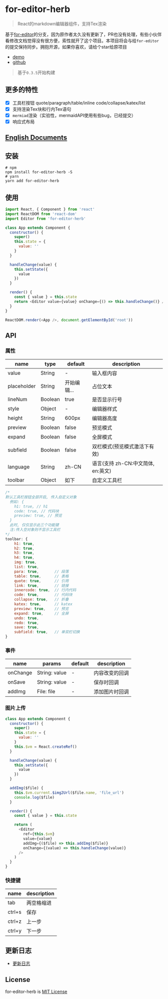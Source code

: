 # for-editor-herb

> React的markdown编辑器组件，支持Tex渲染

基于[for-editor](https://github.com/kkfor/for-editor)的分支，因为原作者太久没有更新了，PR也没有处理，有些小伙伴看修改文档觉得没有很方便，索性就开了这个项目。本项目将会与给`for-editor`的提交保持同步。拥抱开源，如果你喜欢，请给个star给原项目

* [demo](https://herberthe.gitee.io/for-editor-herb/)
* [github](https://github.com/HerbertHe/for-editor-herb)

> 基于`0.3.5`开始构建

## 更多的特性

* [x] 工具栏按钮 quote/paragraph/table/inline code/collapse/katex/list
* [x] 支持渲染Tex块和行内Tex语句
* [x] `mermiad`渲染（实验性，mermaidAPI使用有些bug，已经提交）
* [x] 响应式布局

## [English Documents](./README.EN.md)

## 安装

```shell
# npm
npm install for-editor-herb -S
# yarn
yarn add for-editor-herb
```

## 使用

```js
import React, { Component } from 'react'
import ReactDOM from 'react-dom'
import Editor from 'for-editor-herb'

class App extends Component {
  constructor() {
    super()
    this.state = {
      value: ''
    }
  }

  handleChange(value) {
    this.setState({
      value
    })
  }

  render() {
    const { value } = this.state
    return <Editor value={value} onChange={() => this.handleChange()} />
  }
}

ReactDOM.render(<App />, document.getElementById('root'))
```

## API

### 属性

| name        | type    | default     | description                        |
| ----------- | ------- | ----------- | ---------------------------------- |
| value       | String  | -           | 输入框内容                         |
| placeholder | String  | 开始编辑...   | 占位文本                           |
| lineNum     | Boolean | true        | 是否显示行号                       |
| style       | Object  | -           | 编辑器样式                         |
| height      | String  | 600px       | 编辑器高度                         |
| preview     | Boolean | false       | 预览模式                           |
| expand      | Boolean | false       | 全屏模式                           |
| subfield    | Boolean | false       | 双栏模式(预览模式激活下有效)       |
| language    | String  | zh-CN       | 语言(支持 zh-CN:中文简体, en:英文) |
| toolbar     | Object  | 如下         | 自定义工具栏                       |

```js
/*
默认工具栏按钮全部开启, 传入自定义对象
  例如: {
    h1: true, // h1
    code: true, // 代码块
    preview: true, // 预览
  }
  此时, 仅仅显示此三个功能键
  注:传入空对象则不显示工具栏
*/
toolbar: {
    h1: true,
    h2: true,
    h3: true,
    h4: true,
    img: true,
    list: true,
    para: true,       // 段落
    table: true,      // 表格
    quote: true,      // 引用
    link: true,       // 链接
    innercode: true,  // 行内代码
    code: true,       // 代码块
    collapse: true,   // 折叠
    katex: true,      // katex
    preview: true,    // 预览
    expand: true,     // 全屏
    undo: true,
    redo: true,
    save: true,
    subfield: true,   // 单双栏切换
}
```

### 事件

| name     | params        | default | description         |
| -------- | ------------- | ------- | ------------------- |
| onChange | String: value | -       | 内容改变的回调         |
| onSave   | String: value | -       | 保存时回调            |
| addImg   | File: file    | -       | 添加图片时回调         |

### 图片上传

```js
class App extends Component {
  constructor() {
    super()
    this.state = {
      value: ''
    }
    this.$vm = React.createRef()
  }

  handleChange(value) {
    this.setState({
      value
    })
  }

  addImg($file) {
    this.$vm.current.$img2Url($file.name, 'file_url')
    console.log($file)
  }

  render() {
    const { value } = this.state

    return (
      <Editor
        ref={this.$vm}
        value={value}
        addImg={($file) => this.addImg($file)}
        onChange={(value) => this.handleChange(value)}
      />
    )
  }
}
```

### 快捷键

| name   | description |
| ------ | ----------- |
| tab    | 两空格缩进    |
| ctrl+s | 保存         |
| ctrl+z | 上一步       |
| ctrl+y | 下一步       |

## 更新日志

* [更新日志](./doc/UPDATELOG.md)

## License

for-editor-herb is [MIT License](./LICENSE)
